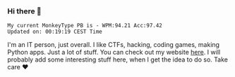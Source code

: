 ### Hi there 👋
<!-- PB START -->
```
My current MonkeyType PB is - WPM:94.21 Acc:97.42
Updated on: 00:19:19 CEST Time
```
<!-- PB END -->
I'm an IT person, just overall. I like CTFs, hacking, coding games, making Python apps. Just a lot of stuff.
You can check out my website [here](https://skill3472.github.io/).
I will probably add some interesting stuff here, when I get the idea to do so. Take care ❤️
